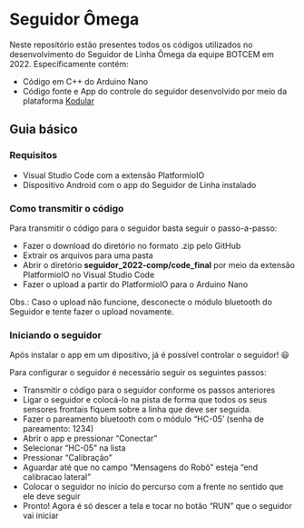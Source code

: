 # Seguidor Ômega
Neste repositório estão presentes todos os códigos utilizados no desenvolvimento do Seguidor de Linha Ômega da equipe BOTCEM em 2022. Especificamente contém:
- Código em C++ do Arduino Nano
- Código fonte e App do controle do seguidor desenvolvido por meio da plataforma [Kodular](https://creator.kodular.io/)

## Guia básico

### Requisitos
- Visual Studio Code com a extensão PlatformioIO
- Dispositivo Android com o app do Seguidor de Linha instalado

### Como transmitir o código
Para transmitir o código para o seguidor basta seguir o passo-a-passo:
- Fazer o download do diretório no formato .zip pelo GitHub
- Extrair os arquivos para uma pasta
- Abrir o diretório **seguidor_2022-comp/code_final** por meio da extensão PlatformioIO no Visual Studio Code
- Fazer o upload a partir do PlatformioIO para o Arduino Nano

Obs.: Caso o upload não funcione, desconecte o módulo bluetooth do Seguidor e tente fazer o upload novamente.

### Iniciando o seguidor
Após instalar o app em um dipositivo, já é possível controlar o seguidor! 😃

Para configurar o seguidor é necessário seguir os seguintes passos:
- Transmitir o código para o seguidor conforme os passos anteriores
- Ligar o seguidor e colocá-lo na pista de forma que todos os seus sensores frontais fiquem sobre a linha que deve ser seguida.
- Fazer o pareamento bluetooth com o módulo “HC-05’ (senha de pareamento: 1234)
- Abrir o app e pressionar “Conectar”
- Selecionar “HC-05” na lista
- Pressionar “Calibração”
- Aguardar até que no campo “Mensagens do Robô” esteja “end calibracao lateral”
- Colocar o seguidor no início do percurso com a frente no sentido que ele deve seguir
- Pronto! Agora é só descer a tela e tocar no botão “RUN” que o seguidor vai iniciar
